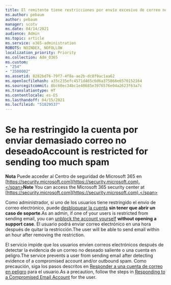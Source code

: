 ```yaml
---
title: El remitente tiene restricciones por envío excesivo de correo no deseado
ms.author: pebaum
author: pebaum
manager: scotv
ms.date: 04/14/2021
audience: Admin
ms.topic: article
ms.service: o365-administration
ROBOTS: NOINDEX, NOFOLLOW
localization_priority: Priority
ms.collection: Adm_O365
ms.custom:
- "254"
- "3500002"
ms.assetid: 8282bd76-79f7-4f8a-ae2b-dc8f9ac1aa62
ms.openlocfilehash: a35c235efc4571d465c6d6a375866e6570152164
ms.sourcegitcommit: 8bc60ec34bc1e40685e3976576e04a2623f63a7c
ms.translationtype: HT
ms.contentlocale: es-ES
ms.lasthandoff: 04/15/2021
ms.locfileid: "51829537"
---
```

# <a name="account-is-restricted-for-sending-too-much-spam"></a><span data-ttu-id="588da-102">Se ha restringido la cuenta por enviar demasiado correo no deseado</span><span class="sxs-lookup"><span data-stu-id="588da-102">Account is restricted for sending too much spam</span></span>

<span data-ttu-id="588da-103">**Nota** Puede acceder al Centro de seguridad de Microsoft 365 en [https://security.microsoft.com](https://security.microsoft.com).</span><span class="sxs-lookup"><span data-stu-id="588da-103">**Note** You can access the Microsoft 365 security center at [https://security.microsoft.com](https://security.microsoft.com).</span></span>

<span data-ttu-id="588da-104">Como administrador, si uno de los usuarios tiene restringido el envío de correo electrónico, puede [desbloquear la cuenta](https://security.microsoft.com/?hash=/restrictedusers) **sin tener que abrir un caso de soporte**.</span><span class="sxs-lookup"><span data-stu-id="588da-104">As an admin, if one of your users is restricted from sending email, you can [unblock the account yourself](https://security.microsoft.com/?hash=/restrictedusers) **without opening a support case**.</span></span> <span data-ttu-id="588da-105">El usuario podrá enviar correo electrónico en una hora después de quitar la restricción.</span><span class="sxs-lookup"><span data-stu-id="588da-105">The user will be able to send email within an hour after removing the restriction.</span></span>

<span data-ttu-id="588da-106">El servicio impide que los usuarios envíen correos electrónicos después de detectar la evidencia de un correo no deseado saliente o una cuenta en peligro.</span><span class="sxs-lookup"><span data-stu-id="588da-106">The service prevents a user from sending email after detecting evidence of a compromised account and/or outbound spam.</span></span> <span data-ttu-id="588da-107">Como precaución, siga los pasos descritos en [Responder a una cuenta de correo en peligro](https://docs.microsoft.com/microsoft-365/security/office-365-security/responding-to-a-compromised-email-account) para el usuario.</span><span class="sxs-lookup"><span data-stu-id="588da-107">As a precaution, follow the steps in [Responding to a Compromised Email Account](https://docs.microsoft.com/microsoft-365/security/office-365-security/responding-to-a-compromised-email-account) for the user.</span></span>
